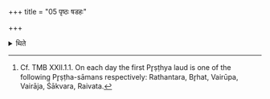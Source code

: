 +++
title = "05 पृष्ठः षडहः"

+++

<details><summary>थिते</summary>

5. It is a Pr̥ṣṭhya six-day-period.[^1]   

[^1]: Cf. TMB XXII.1.1. On each day the first Pr̥ṣṭhya laud is one of the following Pr̥ṣṭha-sāmans respectively: Rathantara, Br̥hat, Vairūpa, Vairāja, Śākvara, Raivata.  
</details>
